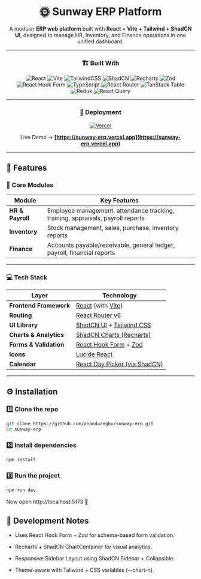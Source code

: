 <div align="center">

# 🌞 **Sunway ERP Platform**

A modular **ERP web platform** built with **React + Vite + Tailwind + ShadCN UI**, designed to manage HR, Inventory, and Finance operations in one unified dashboard.

---

### 🏗️ Built With

![React](https://img.shields.io/badge/React-20232A?style=for-the-badge&logo=react&logoColor=61DAFB)
![Vite](https://img.shields.io/badge/Vite-646CFF?style=for-the-badge&logo=vite&logoColor=FFD62E)
![TailwindCSS](https://img.shields.io/badge/Tailwind_CSS-0F172A?style=for-the-badge&logo=tailwindcss)
![ShadCN](https://img.shields.io/badge/ShadCN_UI-black?style=for-the-badge&logo=shadcn)
![Recharts](https://img.shields.io/badge/Recharts-2E93FA?style=for-the-badge)
![Zod](https://img.shields.io/badge/Zod-3068D9?style=for-the-badge)
![React Hook Form](https://img.shields.io/badge/React_Hook_Form-EC5990?style=for-the-badge&logo=reacthookform&logoColor=white)
![TypeScript](https://img.shields.io/badge/TypeScript-3178C6?style=for-the-badge&logo=typescript&logoColor=white)
![React Router](https://img.shields.io/badge/React_Router-CA4245?style=for-the-badge&logo=react-router&logoColor=white)
![TanStack Table](https://img.shields.io/badge/TanStack_Table-FF4154?style=for-the-badge&logo=react-table&logoColor=white)
![Redux](https://img.shields.io/badge/Redux-764ABC?style=for-the-badge&logo=redux&logoColor=white)
![React Query](https://img.shields.io/badge/React_Query-FF4154?style=for-the-badge&logo=react-query&logoColor=white)

---

### 🚀 Deployment

[![Vercel](https://img.shields.io/badge/Deployed%20on-Vercel-black?style=for-the-badge&logo=vercel)](https://sunway-erp.vercel.app)

Live Demo → **[https://sunway-erp.vercel.app](https://sunway-erp.vercel.app)**

</div>

---

## 🚀 Features

### 🧭 Core Modules

| Module           | Key Features                                                                    |
| ---------------- | ------------------------------------------------------------------------------- |
| **HR & Payroll** | Employee management, attendance tracking, training, appraisals, payroll reports |
| **Inventory**    | Stock management, sales, purchase, inventory reports                            |
| **Finance**      | Accounts payable/receivable, general ledger, payroll, financial reports         |

---

### 💻 Tech Stack

| Layer                  | Technology                                                                     |
| ---------------------- | ------------------------------------------------------------------------------ |
| **Frontend Framework** | [React](https://react.dev/) (with [Vite](https://vitejs.dev/))                 |
| **Routing**            | [React Router v6](https://reactrouter.com/)                                    |
| **UI Library**         | [ShadCN UI](https://ui.shadcn.com/) + [Tailwind CSS](https://tailwindcss.com/) |
| **Charts & Analytics** | [ShadCN Charts (Recharts)](https://ui.shadcn.com/charts)                       |
| **Forms & Validation** | [React Hook Form](https://react-hook-form.com/) + [Zod](https://zod.dev/)      |
| **Icons**              | [Lucide React](https://lucide.dev/)                                            |
| **Calendar**           | [React Day Picker (via ShadCN)](https://react-day-picker.js.org/)              |

---

## ⚙️ Installation

### 1️⃣ Clone the repo

```bash
git clone https://github.com/anandureghu/sunway-erp.git
cd sunway-erp
```

### 2️⃣ Install dependencies

```bash
npm install
```

### 3️⃣ Run the project

```bash
npm run dev
```

Now open http://localhost:5173 🎉

## 🧠 Development Notes

- Uses React Hook Form + Zod for schema-based form validation.

- Recharts + ShadCN ChartContainer for visual analytics.

- Responsive Sidebar Layout using ShadCN Sidebar + Collapsible.

- Theme-aware with Tailwind + CSS variables (--chart-n).
